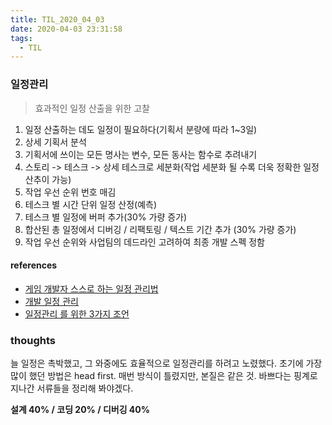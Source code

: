 ```yaml
---
title: TIL_2020_04_03
date: 2020-04-03 23:31:58
tags:
  - TIL
---
```


### 일정관리
> 효과적인 일정 산출을 위한 고찰


1. 일정 산출하는 데도 일정이 필요하다(기획서 분량에 따라 1~3일)
1. 상세 기획서 분석
1. 기획서에 쓰이는 모든 명사는 변수, 모든 동사는 함수로 추려내기
1. 스토리 -> 테스크 -> 상세 테스크로 세분화(작업 세분화 될 수록 더욱 정확한 일정 산추이 가능)
1. 작업 우선 순위 번호 매김
1. 테스크 별 시간 단위 일정 산정(예측)
1. 테스크 별 일정에 버퍼 추가(30% 가량 증가)
1. 합산된 총 일정에서 디버깅 / 리팩토링 / 텍스트 기간 추가 (30% 가량 증가)
1. 작업 우선 순위와 사업팀의 데드라인 고려하여 최종 개발 스펙 정함

#### references 
- [게임 개발자 스스로 하는 일정 관리법](https://www.slideshare.net/ddayinhwang9/ss-60191430)
- [개발 일정 관리](https://kldp.org/node/106430)
- [일정관리 를 위한 3가지 조언](https://benpark.tistory.com/208)


### thoughts
늘 일정은 촉박했고, 그 와중에도 효율적으로 일정관리를 하려고 노렸했다.
초기에 가장 많이 했던 방법은 head first.
매번 방식이 틀렸지만, 본질은 같은 것.
바쁘다는 핑계로 지나간 서류들을 정리해 봐야겠다.

**설계 40% / 코딩 20% / 디버깅 40%**
